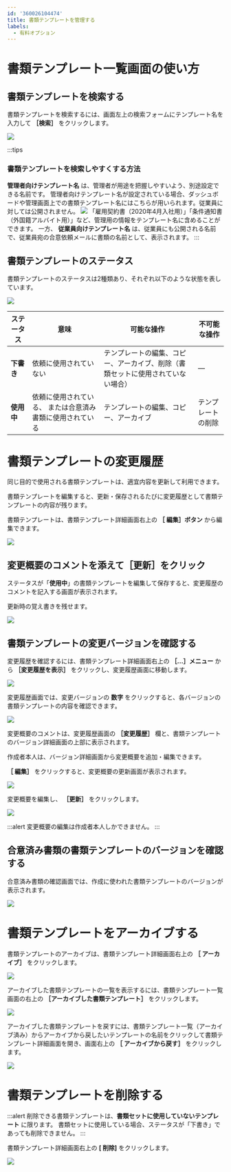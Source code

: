 ```yaml
---
id: '360026104474'
title: 書類テンプレートを管理する
labels:
  - 有料オプション
---
```

# 書類テンプレート一覧画面の使い方

## 書類テンプレートを検索する

書類テンプレートを検索するには、画面左上の検索フォームにテンプレート名を入力して **［検索］** をクリックします。

![](./__________2021-06-09_16_29_33.png)

:::tips
### 書類テンプレートを検索しやすくする方法
**管理者向けテンプレート名** は、管理者が用途を把握しやすいよう、別途設定できる名前です。
管理者向けテンプレート名が設定されている場合、ダッシュボードや管理画面上での書類テンプレート名にはこちらが用いられます。従業員に対しては公開されません。
![](./__________2021-06-09_16_48_25.png)
「雇用契約書（2020年4月入社用）」「条件通知書（外国籍アルバイト用）」など、管理用の情報をテンプレート名に含めることができます。
一方、 **従業員向けテンプレート名** は、従業員にも公開される名前で、従業員宛の合意依頼メールに書類の名前として、表示されます。
:::

## 書類テンプレートのステータス

書類テンプレートのステータスは2種類あり、それぞれ以下のような状態を表しています。

![](./__________2021-06-09_17_12_11.png)

| ステータス | 意味 | 可能な操作 | 不可能な操作 |
| --- | --- | --- | --- |
| **下書き** | 依頼に使用されていない | テンプレートの編集、コピー、アーカイブ、削除（書類セットに使用されていない場合） | ― |
| **使用中** |   依頼に使用されている、 または合意済み書類に使用されている   | テンプレートの編集、コピー、アーカイブ | テンプレートの削除 |

# 書類テンプレートの変更履歴

同じ目的で使用される書類テンプレートは、適宜内容を更新して利用できます。

書類テンプレートを編集すると、更新・保存されるたびに変更履歴として書類テンプレートの内容が残ります。

書類テンプレートは、書類テンプレート詳細画面右上の **［ 編集］ボタン** から編集できます。

![](./__________2021-06-09_17_19_00.png)

## 変更概要のコメントを添えて［更新］をクリック

ステータスが「**使用中**」の書類テンプレートを編集して保存すると、変更履歴のコメントを記入する画面が表示されます。

更新時の覚え書きを残せます。

![](./__________2021-06-09_17_23_00.png)

## 書類テンプレートの変更バージョンを確認する

変更履歴を確認するには、書類テンプレート詳細画面右上の **［...］メニュー**  から **［変更履歴を表示］** をクリックし、変更履歴画面に移動します。

![](./__________2021-06-09_17_25_26.png)

変更履歴画面では、変更バージョンの **数字** をクリックすると、各バージョンの書類テンプレートの内容を確認できます。

![](./__________2021-06-09_17_57_03.png)

変更概要のコメントは、変更履歴画面の **［変更履歴］** 欄と、書類テンプレートのバージョン詳細画面の上部に表示されます。

作成者本人は、バージョン詳細画面から変更概要を追加・編集できます。

 **［ 編集］** をクリックすると、変更概要の更新画面が表示されます。

![](./__________2021-06-09_18_00_08.png)

変更概要を編集し、 **［更新］** をクリックします。

![](./__________2021-06-09_18_01_39.png)

:::alert
変更概要の編集は作成者本人しかできません。
:::

## 合意済み書類の書類テンプレートのバージョンを確認する

合意済み書類の確認画面では、作成に使われた書類テンプレートのバージョンが表示されます。

![](./__________2021-06-09_18_07_48.png)

# 書類テンプレートをアーカイブする

書類テンプレートのアーカイブは、書類テンプレート詳細画面右上の **［ アーカイブ］** をクリックします。

![](./__________2021-06-09_18_14_41.png)

アーカイブした書類テンプレートの一覧を表示するには、書類テンプレート一覧画面の右上の **［アーカイブした書類テンプレート］** をクリックします。

![](./__________2021-06-09_18_16_04.png)

アーカイブした書類テンプレートを戻すには、書類テンプレート一覧（アーカイブ済み）からアーカイブから戻したいテンプレートの名前をクリックして書類テンプレート詳細画面を開き、画面右上の **［ アーカイブから戻す］** をクリックします。

![](./__________2021-06-09_18_19_37.png)

# 書類テンプレートを削除する

:::alert
削除できる書類テンプレートは、**書類セットに使用していないテンプレート** に限ります。
書類セットに使用している場合、ステータスが「下書き」であっても削除できません。
:::

書類テンプレート詳細画面右上の **\[ 削除\]** をクリックします。

![](./__________2021-06-09_18_21_44.png)
